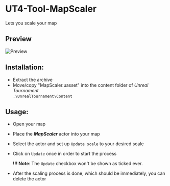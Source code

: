 # UT4-Tool-MapScaler
Lets you scale your map

## Preview
![Preview](../gh-pages/resources/preview.gif)

## Installation:
 - Extract the archive
 - Move/copy "MapScaler.uasset" into the content folder of _Unreal Tournament_  
   `.\UnrealTournament\Content`

## Usage:
 - Open your map
 - Place the _**MapScaler**_ actor into your map
 - Select the actor and set up `Update scale` to your desired scale
 - Click on `Update` once in order to start the process

   **!!! Note**: The `Update` checkbox won't be shown as ticked ever.

 - After the scaling process is done, which should be immediately, you can delete the actor
